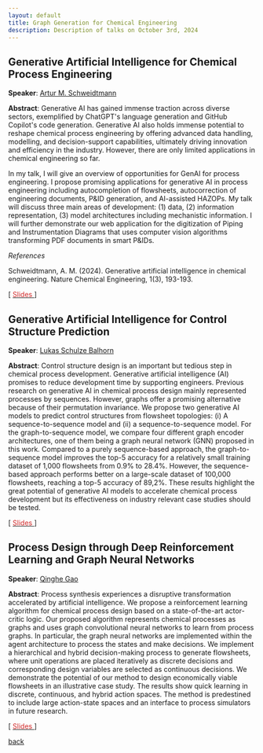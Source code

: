 ```yaml
---
layout: default
title: Graph Generation for Chemical Engineering
description: Description of talks on October 3rd, 2024
---
```




## Generative Artificial Intelligence for Chemical Process Engineering 


**Speaker**: [Artur M. Schweidtmann](https://www.tudelft.nl/en/faculty-of-applied-sciences/about-faculty/departments/chemical-engineering/principal-investigators/artur-schweidtmann)

**Abstract**: Generative AI has gained immense traction across diverse sectors, exemplified by ChatGPT's language generation and GitHub Copilot's code generation. Generative AI also holds immense potential to reshape chemical process engineering by offering advanced data handling, modelling, and decision-support capabilities, ultimately driving innovation and efficiency in the industry. However, there are only limited applications in chemical engineering so far. 

In my talk, I will give an overview of opportunities for GenAI for process engineering. I propose promising applications for generative AI in process engineering including autocompletion of flowsheets, autocorrection of engineering documents, P&ID generation, and AI-assisted HAZOPs. My talk will discuss three main areas of development: (1) data, (2) information representation, (3) model architectures including mechanistic information. I will further demonstrate our web application for the digitization of Piping and Instrumentation Diagrams that uses computer vision algorithms transforming PDF documents in smart P&IDs.


*References*


Schweidtmann, A. M. (2024). Generative artificial intelligence in chemical engineering. Nature Chemical Engineering, 1(3), 193-193.

[ [<span style="color:#D22B2B">Slides</span>
    ](../slides/20241003_schweidtmann.pdf) ]

## Generative Artificial Intelligence for Control Structure Prediction

**Speaker**: [Lukas Schulze Balhorn](https://www.tudelft.nl/en/staff/l.schulzebalhorn/)

**Abstract**: Control structure design is an important but tedious step in chemical process development. Generative artificial intelligence (AI) promises to reduce development time by supporting engineers. Previous research on generative AI in chemical process design mainly represented processes by sequences. However, graphs offer a promising alternative because of their permutation invariance. We propose two generative AI models to predict control structures from flowsheet topologies: (i) A sequence-to-sequence model and (ii) a sequence-to-sequence model. For the graph-to-sequence model, we compare four different graph encoder architectures, one of them being a graph neural network (GNN) proposed in this work. Compared to a purely sequence-based approach, the graph-to-sequence model improves the top-5 accuracy for a relatively small training dataset of 1,000 flowsheets from 0.9% to 28.4%. However, the sequence-based approach performs better on a large-scale dataset of 100,000 flowsheets, reaching a top-5 accuracy of 89,2%. These results highlight the great potential of generative AI models to accelerate chemical process development but its effectiveness on industry relevant case studies should be tested.

[ [<span style="color:#D22B2B">Slides</span>
    ](../slides/20241003_balhorn.pdf) ]

## Process Design through Deep Reinforcement Learning and Graph Neural Networks

**Speaker**: [Qinghe Gao](https://www.tudelft.nl/en/faculty-of-applied-sciences/about-faculty/departments/chemical-engineering/about-the-department/process-systems-engineering/people/qinghe-gao)

**Abstract**: Process synthesis experiences a disruptive transformation accelerated by artificial intelligence. We propose a reinforcement learning algorithm for chemical process design based on a state-of-the-art actor-critic logic. Our proposed algorithm represents chemical processes as graphs and uses graph convolutional neural networks to learn from process graphs. In particular, the graph neural networks are implemented within the agent architecture to process the states and make decisions. We implement a hierarchical and hybrid decision-making process to generate flowsheets, where unit operations are placed iteratively as discrete decisions and corresponding design variables are selected as continuous decisions. We demonstrate the potential of our method to design economically viable flowsheets in an illustrative case study. The results show quick learning in discrete, continuous, and hybrid action spaces. The method is predestined to include large action-state spaces and an interface to process simulators in future research.


[ [<span style="color:#D22B2B">Slides</span>
](../slides/20241003_gao.pdf) ]



[back](../index.md#october-3rd-2024-graph-generation-for-chemical-engineering)
